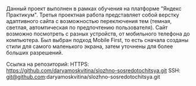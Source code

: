 Данный проект выполнен в рамках обучения на платформе "Яндекс Практикум".
Третья проектная работа представляет собой верстку адаптивного сайта с возможностью переключения тем (темная, светлая, автомтическая по предпочтению пользователя).
Сайт возможно посмотреть с разных устройств, от мобильного телефона до компьютера.
Был выбран подход Mobile First, то есть сначала созданы стили для самого маленького экрана, затем уточнены для более больших разрешений.

Ссылка на репозиторий: HTTPS: https://github.com/daryamoskvitina/slozhno-sosredotochitsya.git
SSH: git@github.com:daryamoskvitina/slozhno-sosredotochitsya.git
